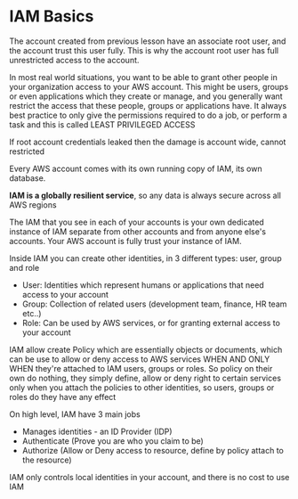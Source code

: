 # IAM Basics

The account created from previous lesson have an associate root user, and the account trust this user fully. This is why the account root user has full unrestricted access to the account.

In most real world situations, you want to be able to grant other people in your organization access to your AWS account. This might be users, groups or even applications which they create or manage, and you generally want restrict the access that these people, groups or applications have. It always best practice to only give the permissions required to do a job, or perform a task and this is called LEAST PRIVILEGED ACCESS

If root account credentials leaked then the damage is account wide, cannot restricted

Every AWS account comes with its own running copy of IAM, its own database.

**IAM is a globally resilient service**, so any data is always secure across all AWS regions

The IAM that you see in each of your accounts is your own dedicated instance of IAM separate from other accounts and from anyone else's accounts. Your AWS account is fully trust your instance of IAM.

Inside IAM you can create other identities, in 3 different types: user, group and role
  - User: Identities which represent humans or applications that need access to your account
  - Group: Collection of related users (development team, finance, HR team etc..)
  - Role: Can be used by AWS services, or for granting external access to your account

IAM allow create Policy which are essentially objects or documents, which can be use to allow or deny access to AWS services WHEN AND ONLY WHEN they're attached to IAM users, groups or roles. So policy on their own do nothing, they simply define, allow or deny right to certain services only when you attach the policies to other identities, so users, groups or roles do they have any effect

On high level, IAM have 3 main jobs
  - Manages identities - an ID Provider (IDP)
  - Authenticate (Prove you are who you claim to be)
  - Authorize (Allow or Deny access to resource, define by policy attach to the resource)

IAM only controls local identities in your account, and there is no cost to use IAM